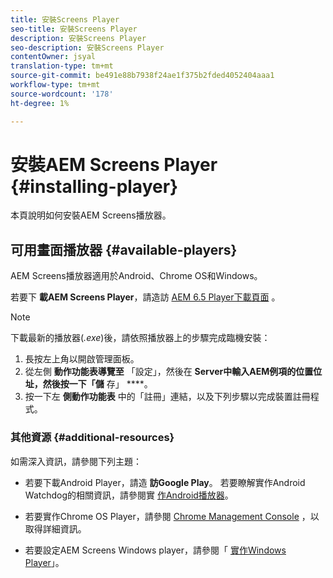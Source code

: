 ```yaml
---
title: 安裝Screens Player
seo-title: 安裝Screens Player
description: 安裝Screens Player
seo-description: 安裝Screens Player
contentOwner: jsyal
translation-type: tm+mt
source-git-commit: be491e88b7938f24ae1f375b2fded4052404aaa1
workflow-type: tm+mt
source-wordcount: '178'
ht-degree: 1%

---
```



# 安裝AEM Screens Player {#installing-player}

本頁說明如何安裝AEM Screens播放器。

## 可用畫面播放器 {#available-players}

AEM Screens播放器適用於Android、Chrome OS和Windows。

若要下 **載AEM Screens Player**，請造訪 [AEM 6.5 Player下載頁面](https://download.macromedia.com/screens/) 。

>[!NOTE]
>
>下載最新的播放器(*.exe*)後，請依照播放器上的步驟完成臨機安裝：
>
>1. 長按左上角以開啟管理面板。
>1. 從左側 **動作功能表導覽至** 「設定」，然後在 **Server中輸入AEM例項的位置位址，然後按一下「儲** 存」 ****。
>1. 按一下左 **側動作功能表** 中的「註冊」連結，以及下列步驟以完成裝置註冊程式。


### 其他資源 {#additional-resources}

如需深入資訊，請參閱下列主題：

* 若要下載Android Player，請造 **訪Google Play**。 若要瞭解實作Android Watchdog的相關資訊，請參閱實 [作Android播放器](implementing-android-player.md)。

* 若要實作Chrome OS Player，請參閱 [Chrome Management Console](implementing-chrome-os-player.md) ，以取得詳細資訊。

* 若要設定AEM Screens Windows player，請參閱「 [實作Windows Player](implementing-windows-player.md)」。